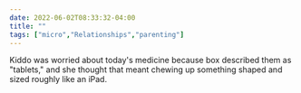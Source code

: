 ---date: 2022-06-02T08:33:32-04:00title: ""tags: ["micro","Relationships","parenting"]---Kiddo was worried about today's medicine because box described them as "tablets," and she thought that meant chewing up something shaped and sized roughly like an iPad.